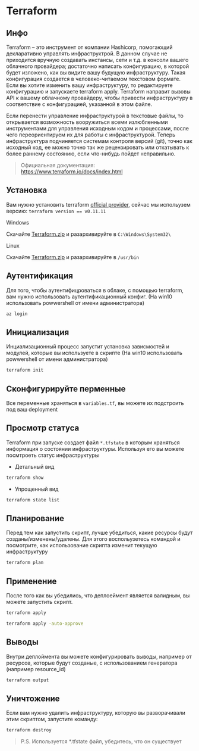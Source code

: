 # Terraform 

## Инфо

Terraform – это инструмент от компании Hashicorp, помогающий декларативно управлять инфраструктрой. В данном случае не приходится вручную создавать инстансы, сети и т.д. в консоли вашего облачного провайдера; достаточно написать конфигурацию, в которой будет изложено, как вы видите вашу будущую инфраструктуру. Такая конфигурация создается в человеко-читаемом текстовом формате. Если вы хотите изменить вашу инфраструктуру, то редактируете конфигурацию и запускаете terraform apply. Terraform направит вызовы API к вашему облачному провайдеру, чтобы привести инфраструктуру в соответствие с конфигурацией, указанной в этом файле.

Если перенести управление инфраструктурой в текстовые файлы, то открывается возможность вооружиться всеми излюбленными инструментами для управления исходным кодом и процессами, после чего переориентируем их для работы с инфраструктурой. Теперь инфраструктура подчиняется системам контроля версий (git), точно как исходный код, ее можно точно так же рецензировать или откатывать к более раннему состоянию, если что-нибудь пойдет неправильно.

> Официальная документация: https://www.terraform.io/docs/index.html

## Установка

Вам нужно установить terraform [official provider](https://www.terraform.io/), сейчас мы испольузем версию: `terraform version == v0.11.11`

Windows

Скачайте [Terraform.zip](https://releases.hashicorp.com/terraform/0.11.11/terraform_0.11.11_windows_amd64.zip) и разархивируйте в `C:\Windows\System32\` 

Linux

Скачайте [Terraform.zip](https://releases.hashicorp.com/terraform/0.11.11/terraform_0.11.11_linux_amd64.zip) и разархивируйте в `/usr/bin` 

## Аутентификация

Для того, чтобы аутентифицроваться в облаке, с помощью terraform, вам нужно использовать аутентификационный конфиг.
(На win10 использовать powwershell от имени администратора)

```bash
az login
```

## Инициализация

Инциализационный процесс запустит установка зависмостей и модулей, которые вы используете в скрипте
(На win10 использовать powwershell от имени администратора)

```bash
terraform init
```

## Сконфигурируйте перменные

Все переменные храняться в ```variables.tf```, вы можете их подстроить под ваш deployment


## Просмотр статуса

Terraform при запуске создает файл ```*.tfstate``` в которым храняться информация о состоянии инфраструктуры. Используя его вы можете посмтроеть статус инфраструктуры

- Детальный вид

```bash
terraform show
```

- Упрощенный вид

```bash
terraform state list
```

## Планирование 

Перед тем как запустить скрипт, лучше убедиться, какие ресурсы будут созданы/изменены/удалены. Для этого воспольузетесь командой и посмотрите, как использование скрипта изменит текущую инфраструктуру

```bash
terraform plan
```

## Применение

После того как вы убедились, что деплоеймент является валидным, вы можете запустить скрипт.

```bash
terraform apply
```

```bash
terraform apply -auto-approve
```

## Выводы

Внутри деплоймента вы можете конфигурировать выводы, например от ресурсов, которые будут созданые, с использованием генератора (например resource_id)

```bash
terraform output
```

## Уничтожение 

Если вам нужно удалить инфраструктуру, которую вы разворачивали этим скриптом, запустите команду:

```bash
terraform destroy
```

> P.S. Используется *.tfstate файл, убедитесь, что он существует

